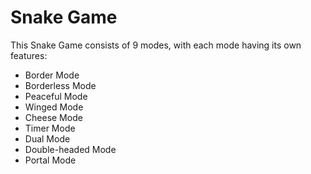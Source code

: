 # Snake Game

This Snake Game consists of 9 modes, with each mode having its own features:

- Border Mode
- Borderless Mode
- Peaceful Mode
- Winged Mode
- Cheese Mode
- Timer Mode
- Dual Mode
- Double-headed Mode
- Portal Mode